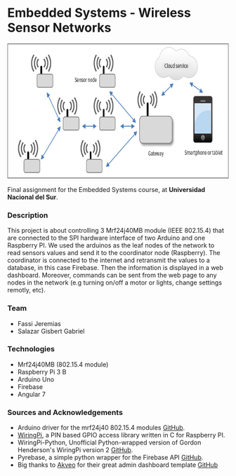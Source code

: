#  Embedded Systems - Wireless Sensor Networks
<p align="center">
  <img alt="WSN" width="760" height="308" src="repoassets/WSN.jpg">
</p>

Final assignment for the Embedded Systems course, at **Universidad Nacional del Sur**.

### Description
This project is about controlling 3 Mrf24j40MB module (IEEE 802.15.4) that are connected to the SPI hardware interface of two Arduino and one Raspberry PI. We used the arduinos as the leaf nodes of the network to read sensors values and send it to the coordinator node (Raspberry). The coordinator is connected to the internet and retransmit the values to a database, in this case Firebase. Then the information is displayed in a web dashboard. Moreover, commands can be sent from the web page to any nodes in the network (e.g turning on/off a motor or lights, change settings remotly, etc).

### Team
* Fassi Jeremias
* Salazar Gisbert Gabriel

### Technologies
* Mrf24j40MB (802.15.4 module)
* Raspberry Pi 3 B
* Arduino Uno
* Firebase
* Angular 7

### Sources and Acknowledgements
* Arduino driver for the mrf24j40 802.15.4 modules [GitHub](https://github.com/karlp/Mrf24j40-arduino-library).
* <a href="http://wiringpi.com/">WiringPi</a>, a PIN based GPIO access library written in C for Raspberry PI.
* WiringPi-Python, Unofficial Python-wrapped version of Gordon Henderson's WiringPi version 2 [GitHub](https://github.com/WiringPi/WiringPi-Python).
* Pyrebase, a simple python wrapper for the Firebase API [GitHub](https://github.com/thisbejim/Pyrebase).
* Big thanks to <a href="https://www.akveo.com">Akveo</a> for their great admin dashboard template [GitHub](https://github.com/akveo/ngx-admin)
